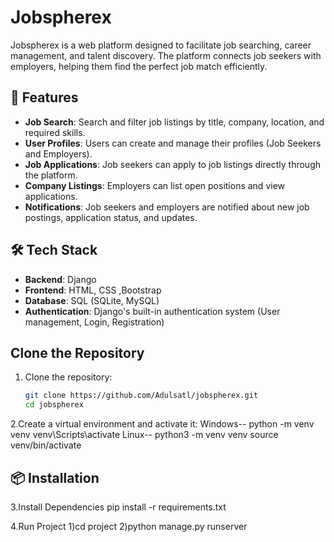 # Jobspherex

Jobspherex is a web platform designed to facilitate job searching, career management, and talent discovery. The platform connects job seekers with employers, helping them find the perfect job match efficiently.

## 🚀 Features

- **Job Search**: Search and filter job listings by title, company, location, and required skills.
- **User Profiles**: Users can create and manage their profiles (Job Seekers and Employers).
- **Job Applications**: Job seekers can apply to job listings directly through the platform.
- **Company Listings**: Employers can list open positions and view applications.
- **Notifications**: Job seekers and employers are notified about new job postings, application status, and updates.

## 🛠️ Tech Stack

- **Backend**: Django
- **Frontend**: HTML, CSS ,Bootstrap
- **Database**: SQL (SQLite, MySQL)
- **Authentication**: Django's built-in authentication system (User management, Login, Registration)


## Clone the Repository

1. Clone the repository:
   ```bash
   git clone https://github.com/Adulsatl/jobspherex.git
   cd jobspherex
2.Create a virtual environment and activate it:
   Windows--
      python -m venv venv
      venv\Scripts\activate
   Linux--
      python3 -m venv venv
      source venv/bin/activate
## 📦 Installation
3.Install Dependencies
   pip install -r requirements.txt

4.Run Project
   1)cd project
   2)python manage.py runserver
